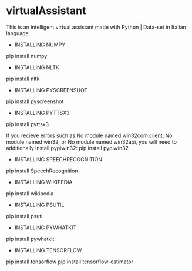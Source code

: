 # virtualAssistant
This is an intelligent virtual assistant made with Python | Data-set in Italian language

- INSTALLING NUMPY

pip install numpy

- INSTALLING NLTK

pip install nltk

- INSTALLING PYSCREENSHOT

pip install pyscreenshot

- INSTALLING PYTTSX3

pip install pyttsx3

If you recieve errors such as No module named win32com.client, No module named win32, 
or No module named win32api, you will need to additionally install pypiwin32:
pip install pypiwin32

- INSTALLING SPEECHRECOGNITION

pip install SpeechRecognition

- INSTALLING WIKIPEDIA

pip install wikipedia

- INSTALLING PSUTIL

pip install psutil

- INSTALLING PYWHATKIT

pip install pywhatkit

- INSTALLING TENSORFLOW

pip install tensorflow
pip install tensorflow-estimator
